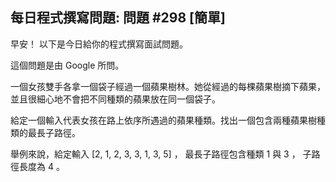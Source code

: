  ## 每日程式撰寫問題: 問題 #298 [簡單]

早安！ 以下是今日給你的程式撰寫面試問題。

這個問題是由 Google 所問。

一個女孩雙手各拿一個袋子經過一個蘋果樹林。她從經過的每棵蘋果樹摘下蘋果，並且很細心地不會把不同種類的蘋果放在同一個袋子。

給定一個輸入代表女孩在路上依序所遇過的蘋果種類。找出一個包含兩種蘋果樹種類的最長子路徑。

舉例來說，給定輸入 [2, 1, 2, 3, 3, 1, 3, 5] ， 最長子路徑包含種類 1 與 3 ， 子路徑長度為 4 。